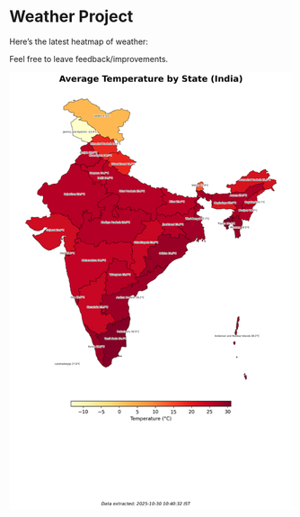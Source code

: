 # Weather Project

Here’s the latest heatmap of weather:

Feel free to leave feedback/improvements.

![India Heatmap](docs/assets/india_heatmap.png?v=02F34A)
